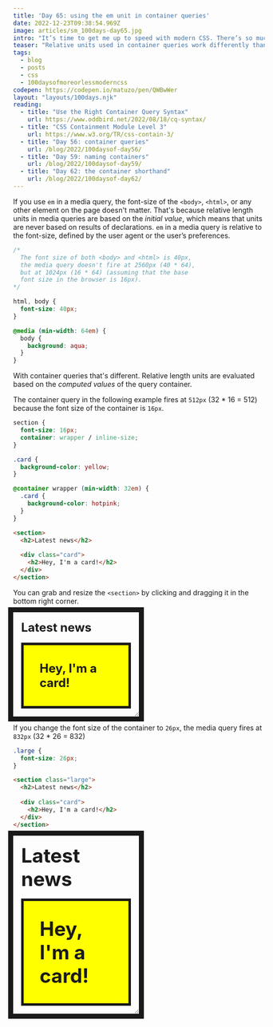 ```yaml
---
title: 'Day 65: using the em unit in container queries'
date: 2022-12-23T09:38:54.969Z
image: articles/sm_100days-day65.jpg
intro: "It’s time to get me up to speed with modern CSS. There’s so much new in CSS that I know too little about. To change that I’ve started [#100DaysOfMoreOrLessModernCSS](/blog/2022/100-days-of-more-or-less-modern-css/). Why more or less modern CSS? Because some topics will be about cutting-edge features, while other stuff has been around for quite a while already, but I just have little to no experience with it."
teaser: "Relative units used in container queries work differently than relative units in media queries."
tags:
  - blog
  - posts
  - css
  - 100daysofmoreorlessmoderncss
codepen: https://codepen.io/matuzo/pen/QWBwWer
layout: "layouts/100days.njk"
reading:
  - title: "Use the Right Container Query Syntax"
    url: https://www.oddbird.net/2022/08/18/cq-syntax/
  - title: "CSS Containment Module Level 3"
    url: https://www.w3.org/TR/css-contain-3/
  - title: "Day 56: container queries"
    url: /blog/2022/100daysof-day56/
  - title: "Day 59: naming containers"
    url: /blog/2022/100daysof-day59/
  - title: "Day 62: the container shorthand"
    url: /blog/2022/100daysof-day62/
---
```

If you use `em` in a media query, the font-size of the `<body>`, `<html>`, or any other element on the page doesn't matter. That's because relative length units in media queries are based on the _initial value_, which means that units are never based on results of declarations. `em` in a media query is relative to the font-size, defined by the user agent or the user’s preferences.

```css
/* 
  The font size of both <body> and <html> is 40px,
  the media query doesn't fire at 2560px (40 * 64),
  but at 1024px (16 * 64) (assuming that the base 
  font size in the browser is 16px).
*/

html, body {
  font-size: 40px;
}

@media (min-width: 64em) {
  body {
    background: aqua;
  }
}
```

With container queries that's different. Relative length units are evaluated based on the _computed values_ of the query container.

The container query in the following example fires at `512px` (32 * 16 = 512) because the font size of the container is `16px`.

```css
section {
  font-size: 16px;
  container: wrapper / inline-size; 
}

.card {
  background-color: yellow;
}

@container wrapper (min-width: 32em) {
  .card {
    background-color: hotpink;
  }
}
```

<style>
  [data-sample] section {
    width: 50%;
    container-type: inline-size;
    outline: 10px solid;
    resize: horizontal;
    overflow: auto;
    font-size: 16px;
  }

  [data-sample] .large {
    font-size: 26px;
  }

  [data-sample] .card {
    background-color: yellow;
    border: 5px solid;
    padding: 1rem;
    margin: 1rem;
  }

  [data-sample] h2 {
     margin: 1rem;
  }

  [data-sample] .card h2 {
    background: none;
  }


  @container (min-width: 32em) {
    [data-sample] .card {
      background-color: hotpink;
    }
  }
</style>


```html
<section>
  <h2>Latest news</h2>
  
  <div class="card">
    <h2>Hey, I'm a card!</h2>
  </div>
</section>
```

You can grab and resize the `<section>` by clicking and dragging it in the bottom right corner.

<div data-sample="demo">
<section>
<h2>Latest news</h2>

<div class="card">
<h2>Hey, I'm a card!</h2>
</div>
</section>
</div>

If you change the font size of the container to `26px`, the media query fires at `832px` (32 * 26 = 832)

```css
.large {
  font-size: 26px;
}
```

```html
<section class="large">
  <h2>Latest news</h2>
  
  <div class="card">
    <h2>Hey, I'm a card!</h2>
  </div>
</section>
```

<div data-sample="demo">
<section class="large">
<h2>Latest news</h2>

<div class="card">
<h2>Hey, I'm a card!</h2>
</div>
</section>
</div>